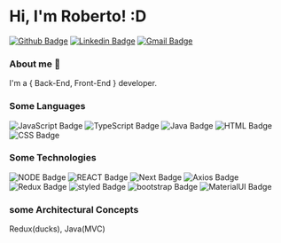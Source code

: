 # Hi, I'm Roberto! :D

[![Github Badge](https://img.shields.io/badge/-GitHub-black?style=for-the-badge&logo=github&logoColor=white&link=https://github.com/robertorsjr)](https://github.com/robertorsjr)
[![Linkedin Badge](https://img.shields.io/badge/-LinkedIn-blue?style=for-the-badge&logo=Linkedin&logoColor=white&link=https://www.linkedin.com/in/roberto-rodrigues-da-silva-junior-85a2a1136)](https://www.linkedin.com/in/roberto-rodrigues-da-silva-junior-85a2a1136)
[![Gmail Badge](https://img.shields.io/badge/-Gmail-c14438?style=for-the-badge&logo=Gmail&logoColor=white&link=mailto:beto.rodriguesds@gmail.com)](mailto:beto.rodriguesds@gmail.com)


### About me :rocket:
  I'm a { Back-End, Front-End } developer.

### Some Languages

![JavaScript Badge](https://img.shields.io/badge/-javascript-yellow?style=for-the-badge&logo=Javascript&logoColor=white)
![TypeScript Badge](https://img.shields.io/badge/-Typescript-blue?style=for-the-badge&logo=typescript&logoColor=white)
![Java Badge](https://img.shields.io/badge/-java-gray?style=for-the-badge&logo=java&logoColor=red)
![HTML Badge](https://img.shields.io/badge/-HTML-gray?style=for-the-badge&logo=html5&logoColor=red)
![CSS Badge](https://img.shields.io/badge/-CSS-gray?style=for-the-badge&logo=css3&logoColor=blue)

### Some Technologies
![NODE Badge](https://img.shields.io/badge/-node-gray?style=for-the-badge&logo=&logoColor=white)
![REACT Badge](https://img.shields.io/badge/-React-gray?style=for-the-badge&logo=react&logoColor=white)
![Next Badge](https://img.shields.io/badge/-Next-gray?style=for-the-badge&logo=vercel&logoColor=white)
![Axios Badge](https://img.shields.io/badge/-Axios-gray?style=for-the-badge&logo=AXIOS&logoColor=red)
![Redux Badge](https://img.shields.io/badge/-REDUX-gray?style=for-the-badge&logo=redux&logoColor=red)
![styled Badge](https://img.shields.io/badge/-StyledComponents-grey?style=for-the-badge&logo=styledcomponents&logoColor=blue)
![bootstrap Badge](https://img.shields.io/badge/-bootstrap-grey?style=for-the-badge&logo=bootstrap&logoColor=blue)
![MaterialUI Badge](https://img.shields.io/badge/-MaterialUI-grey?style=for-the-badge&logo=materialui&logoColor=blue)


### some Architectural Concepts

  Redux(ducks), Java(MVC)
